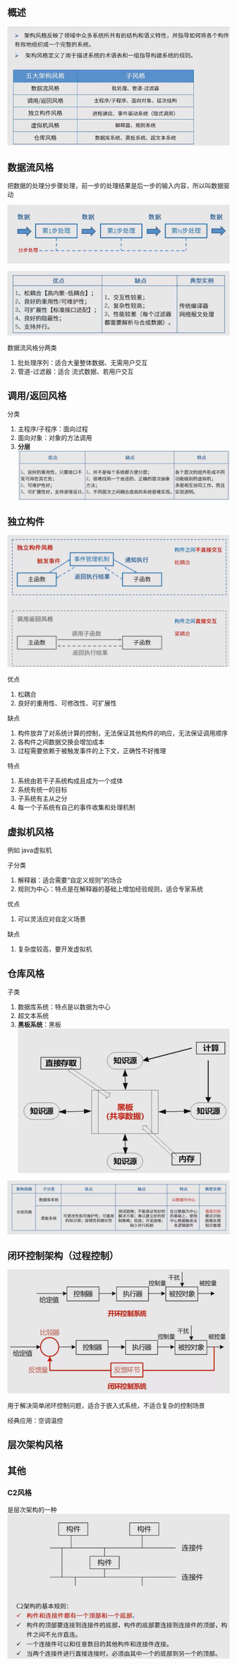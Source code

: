 
## 概述
![img.png](img/13架构风格概述.png)

## 数据流风格

把数据的处理分步骤处理，前一步的处理结果是后一步的输入内容，所以叫数据驱动

![img.png](img/13数据流风格.png)

![img.png](img/13数据流优缺点.png)

数据流风格分两类
1. 批处理序列：适合大量整体数据、无需用户交互
2. 管道-过滤器：适合 流式数据、若用户交互

## 调用/返回风格

分类
1. 主程序/子程序：面向过程
2. 面向对象：对象的方法调用
3. **分层**
![img.png](img/13分层特点.png)

## 独立构件
![img.png](img/13独立构件.png)

优点
1. 松耦合
2. 良好的重用性、可修改性、可扩展性

缺点
1. 构件放弃了对系统计算的控制，无法保证其他构件的响应，无法保证调用顺序
2. 各构件之间数据交换会增加成本
3. 过程需要依赖于被触发事件的上下文，正确性不好推理

特点
1. 系统由若干子系统构成且成为一个成体
2. 系统有统一的目标
3. 子系统有主从之分
4. 每一个子系统有自己的事件收集和处理机制

## 虚拟机风格 
例如 java虚拟机

子分类
1. 解释器：适合需要“自定义规则”的场合
2. 规则为中心：特点是在解释器的基础上增加经验规则，适合专家系统

优点
1. 可以灵活应对自定义场景

缺点
1. 复杂度较高，要开发虚拟机

## 仓库风格
子类
1. 数据库系统：特点是以数据为中心
2. 超文本系统
3. **黑板系统**：黑板
![img.png](img/13黑板系统.png)

![img.png](img/13仓库风格.png)

## 闭环控制架构（过程控制）
![img.png](img/13闭环控制.png)

用于解决简单闭环控制问题，适合于嵌入式系统，不适合复杂的控制场景

经典应用：空调温控

## 层次架构风格


## 其他

### C2风格
是层次架构的一种
![img.png](img/13C2.png)
